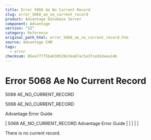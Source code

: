 ```yaml
---
title: Error 5068 Ae No Current Record
slug: error_5068_ae_no_current_record
product: Advantage Database Server
component: Advantage
version: "12"
category: Reference
original_path_html: error_5068_ae_no_current_record.htm
source: Advantage CHM
tags:
  - error
checksum: 86ea77775ba630520e3ea67ac5a37ce81daea14b
---
```


# Error 5068 Ae No Current Record

5068 AE\_NO\_CURRENT\_RECORD

5068 AE\_NO\_CURRENT\_RECORD

Advantage Error Guide

| 5068 AE\_NO\_CURRENT\_RECORD  Advantage Error Guide |  |  |  |  |

There is no current record.
